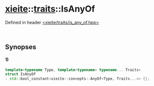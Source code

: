 # [xieite](../../xieite.md)\:\:[traits](../../traits.md)\:\:IsAnyOf
Defined in header [<xieite/traits/is_any_of.hpp>](../../../include/xieite/traits/is_any_of.hpp)

&nbsp;

## Synopses
#### 1)
```cpp
template<typename Type, template<typename> typename... Traits>
struct IsAnyOf
: std::bool_constant<xieite::concepts::AnyOf<Type, Traits...>> {};
```
